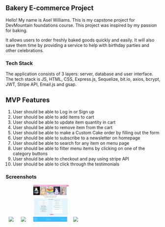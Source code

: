 ## Bakery E-commerce Project
Hello! My name is Asel Williams. This is my capstone project for DevMountain foundations course. This project was inspired by my passion for baking.

It allows users to order freshly baked goods quickly and easily. It will also save them time by providing a service to help with birthday parties and other celebrations.
### Tech Stack
The application consists of 3 layers: server, database and user interface. The tech stack is JS, HTML, CSS, Express.js, Sequelize, bit.io, axios, bcrypt, JWT, Stripe API, Email.js and gsap.

## MVP Features
1. User should be able to Log in or Sign up
2. User should be able to add items to cart
3. User should be able to update item quantity in cart
4. User should be able to remove item from the cart
5. User should be able to make a Custom Cake order by filling out the form
6. User should be able to subscribe to a newsletter on homepage
7. User should be able to search for any item on menu page
8. User should be able to filter menu items by clicking on one of the category buttons
9. User should be able to checkout and pay using stripe API
10. User should be able to click through the testimonials

### Screenshots
<p float="left">
  <img src="/Assets/home.png" width="23%" hspace="2%"/>
  <img src="/Assets/menu.png" width="23%" hspace="2%" /> 
  <img src="/Assets/custom.png" width="23%" hspace="2%"/>
  <img src="/Assets/recipes.png" width="23%" />
</p>
